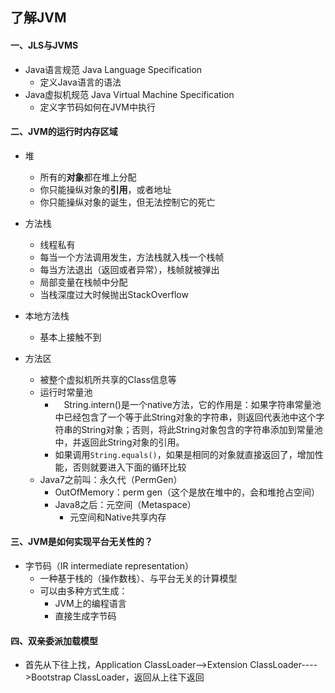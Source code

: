 ## 了解JVM

#### 一、JLS与JVMS

- Java语言规范 Java Language Specification
  - 定义Java语言的语法
- Java虚拟机规范 Java Virtual Machine Specification
  - 定义字节码如何在JVM中执行



#### 二、JVM的运行时内存区域

- 堆
  - 所有的**对象**都在堆上分配
  - 你只能操纵对象的**引用**，或者地址
  - 你只能操纵对象的诞生，但无法控制它的死亡

- 方法栈
  - 线程私有
  - 每当一个方法调用发生，方法栈就入栈一个栈帧
  - 每当方法退出（返回或者异常），栈帧就被弹出
  - 局部变量在栈帧中分配
  - 当栈深度过大时候抛出StackOverflow
- 本地方法栈
  - 基本上接触不到
- 方法区
  - 被整个虚拟机所共享的Class信息等
  - 运行时常量池
    - 　String.intern()是一个native方法，它的作用是：如果字符串常量池中已经包含了一个等于此String对象的字符串，则返回代表池中这个字符串的String对象；否则，将此String对象包含的字符串添加到常量池中，并返回此String对象的引用。
    - 如果调用`String.equals()`，如果是相同的对象就直接返回了，增加性能，否则就要进入下面的循环比较
  - Java7之前叫：永久代（PermGen）
    - OutOfMemory：perm gen（这个是放在堆中的，会和堆抢占空间）
    - Java8之后：元空间（Metaspace）
      - 元空间和Native共享内存



#### 三、JVM是如何实现平台无关性的？

- 字节码（IR intermediate representation）
  - 一种基于栈的（操作数栈）、与平台无关的计算模型
  - 可以由多种方式生成：
    - JVM上的编程语言
    - 直接生成字节码



#### 四、双亲委派加载模型

- 首先从下往上找，Application ClassLoader-->Extension ClassLoader---->Bootstrap ClassLoader，返回从上往下返回